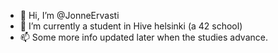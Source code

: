 - 👋 Hi, I’m @JonneErvasti
- 🌱 I’m currently a student in Hive helsinki (a 42 school)
- 📫 Some more info updated later when the studies advance.



